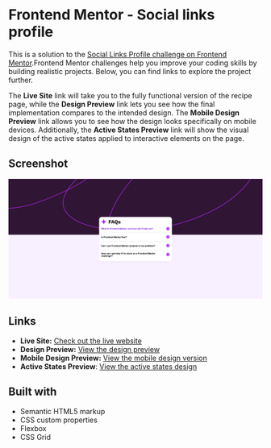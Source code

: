 # Frontend Mentor - Social links profile

This is a solution to the [Social Links Profile challenge on Frontend Mentor](https://www.frontendmentor.io/challenges/social-links-profile-UG32l9m6dQ).Frontend Mentor challenges help you improve your coding skills by building realistic projects. Below, you can find links to explore the project further.

The **Live Site** link will take you to the fully functional version of the recipe page, while the **Design Preview** link lets you see how the final implementation compares to the intended design. The **Mobile Design Preview** link allows you to see how the design looks specifically on mobile devices. Additionally, the **Active States Preview** link will show the visual design of the active states applied to interactive elements on the page.

## Screenshot

![Project Screenshot](./assets/images/screenshot.png)

## Links

- **Live Site:** [Check out the live website](https://csekerobi.github.io/frontendmentor-challenges/faq-accordion/)
- **Design Preview:** [View the design preview](./design/desktop-design.jpg)
- **Mobile Design Preview:** [View the mobile design version](./design/mobile-design.jpg)
- **Active States Preview**: [View the active states design](./design/active-states.jpg)

## Built with

- Semantic HTML5 markup
- CSS custom properties
- Flexbox
- CSS Grid
